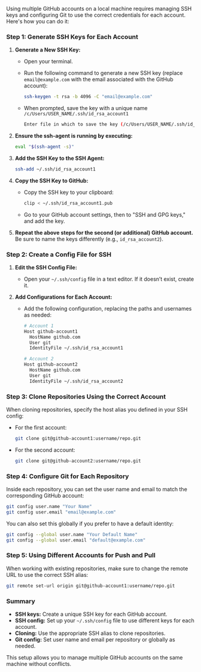 Using multiple GitHub accounts on a local machine requires managing SSH keys and configuring Git to use the correct credentials for each account. Here's how you can do it:

### Step 1: Generate SSH Keys for Each Account

1. **Generate a New SSH Key:**
   - Open your terminal.
   - Run the following command to generate a new SSH key (replace `email@example.com` with the email associated with the GitHub account):

     ```bash
     ssh-keygen -t rsa -b 4096 -C "email@example.com"
     ```

   - When prompted, save the key with a unique name `/c/Users/USER_NAME/.ssh/id_rsa_account1`
     ```bash
     Enter file in which to save the key (/c/Users/USER_NAME/.ssh/id_rsa): /c/Users/USER_NAME/.ssh/id_rsa_account1
     ```


2. **Ensure the ssh-agent is running by executing:**
     ```bash
    eval "$(ssh-agent -s)"
     ```

3. **Add the SSH Key to the SSH Agent:**

   ```bash
   ssh-add ~/.ssh/id_rsa_account1
   ```

4. **Copy the SSH Key to GitHub:**

   - Copy the SSH key to your clipboard:

     ```bash
     clip < ~/.ssh/id_rsa_account1.pub
     ```

   - Go to your GitHub account settings, then to "SSH and GPG keys," and add the key.

4. **Repeat the above steps for the second (or additional) GitHub account.** Be sure to name the keys differently (e.g., `id_rsa_account2`).

### Step 2: Create a Config File for SSH

1. **Edit the SSH Config File:**
   - Open your `~/.ssh/config` file in a text editor. If it doesn’t exist, create it.

2. **Add Configurations for Each Account:**
   - Add the following configuration, replacing the paths and usernames as needed:

     ```bash
     # Account 1
     Host github-account1
       HostName github.com
       User git
       IdentityFile ~/.ssh/id_rsa_account1

     # Account 2
     Host github-account2
       HostName github.com
       User git
       IdentityFile ~/.ssh/id_rsa_account2
     ```

### Step 3: Clone Repositories Using the Correct Account

When cloning repositories, specify the host alias you defined in your SSH config:

- For the first account:

  ```bash
  git clone git@github-account1:username/repo.git
  ```

- For the second account:

  ```bash
  git clone git@github-account2:username/repo.git
  ```

### Step 4: Configure Git for Each Repository

Inside each repository, you can set the user name and email to match the corresponding GitHub account:

```bash
git config user.name "Your Name"
git config user.email "email@example.com"
```

You can also set this globally if you prefer to have a default identity:

```bash
git config --global user.name "Your Default Name"
git config --global user.email "default@example.com"
```

### Step 5: Using Different Accounts for Push and Pull

When working with existing repositories, make sure to change the remote URL to use the correct SSH alias:

```bash
git remote set-url origin git@github-account1:username/repo.git
```

### Summary

- **SSH keys:** Create a unique SSH key for each GitHub account.
- **SSH config:** Set up your `~/.ssh/config` file to use different keys for each account.
- **Cloning:** Use the appropriate SSH alias to clone repositories.
- **Git config:** Set user name and email per repository or globally as needed.

This setup allows you to manage multiple GitHub accounts on the same machine without conflicts.
